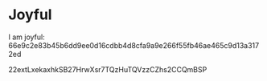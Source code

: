 # Joyful

I am joyful: 66e9c2e83b45b6dd9ee0d16cdbb4d8cfa9a9e266f55fb46ae465c9d13a3172ed


22extLxekaxhkSB27HrwXsr7TQzHuTQVzzCZhs2CCQmBSP